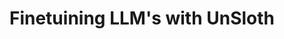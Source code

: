 ---
title: "Finetuining LLM's with UnSloth"
slug: guarailing-llms
datetime: 2024-03-28T08:43:16.142Z
draft: true
type: post
tags:
  - llm
  - genai
  - finetuning
ogImage: ""
---